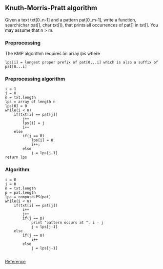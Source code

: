 ## Knuth-Morris-Pratt algorithm

Given a text txt[0..n-1] and a pattern pat[0..m-1], write a function, search(char pat[], char txt[]), that prints all occurrences of pat[] in txt[]. You may assume that n > m.

### Preprocessing

The KMP algorithm requires an array _lps_ where

```
lps[i] = longest proper prefix of pat[0...i] which is also a suffix of pat[0...i]
```

### Preprocessing algorithm

```
i = 1
j = 0
n = txt.length
lps = array of length n
lps[0] = 0
while(i < n)
	if(txt[i] == pat[j])
		j++
		lps[i] = j
		i++
	else 
		if(j == 0)
			lps[i] = 0
			i++;
		else
			j = lps[j-1]
return lps
```

### Algorithm

```
i = 0
j = 0
n = txt.length
p = pat.length
lps = computeLPS(pat)
while(i < n)
	if(txt[i] == pat[j])
		i++
		j++
		if(j == p)
			print "pattern occurs at ", i - j
			j = lps[j-1]
	else 
		if(j == 0)
			i++
		else
			j = lps[j-1]
			
```

[Reference](https://www.geeksforgeeks.org/kmp-algorithm-for-pattern-searching/)
